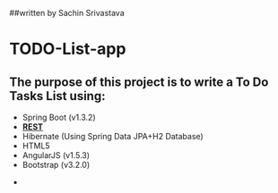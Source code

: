 ##written by Sachin Srivastava

# TODO-List-app
## The purpose of this project is to write a To Do Tasks List using:
* Spring Boot (v1.3.2)
* **[REST](https://spring.io/understanding/REST)** 
* Hibernate (Using Spring Data JPA+H2 Database)
* HTML5
* AngularJS (v1.5.3)
* Bootstrap (v3.2.0)  

-